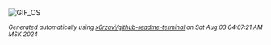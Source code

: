 <div align="justify">
<picture>
    <source media="(prefers-color-scheme: dark)" srcset="https://i.ibb.co/pKQ1Pf0/output-gif.gif">
    <source media="(prefers-color-scheme: light)" srcset="https://i.ibb.co/pKQ1Pf0/output-gif.gif">
    <img alt="GIF_OS" src="https://i.ibb.co/pKQ1Pf0/output-gif.gif">
</picture>

<sub><i>Generated automatically using [x0rzavi/github-readme-terminal](https://github.com/x0rzavi/github-readme-terminal) on Sat Aug 03 04:07:21 AM MSK 2024</i></sub>

</div>

<!-- Image deletion URL: https://ibb.co/vdhcB3w/8d329dc06399589056394da1e0d26fda -->